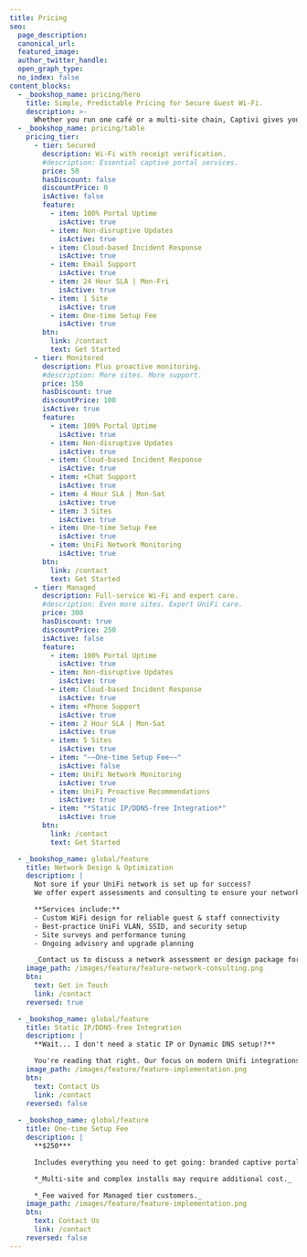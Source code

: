 ```yaml
---
title: Pricing
seo:
  page_description: 
  canonical_url: 
  featured_image: 
  author_twitter_handle: 
  open_graph_type:
  no_index: false
content_blocks:
  - _bookshop_name: pricing/hero
    title: Simple, Predictable Pricing for Secure Guest Wi‑Fi.
    description: >-
      Whether you run one café or a multi-site chain, Captivi gives you hands-off guest Wi‑Fi with purchase verification, network protection, and expert support — no marketing fluff required.
  - _bookshop_name: pricing/table
    pricing_tier:
      - tier: Secured
        description: Wi‑Fi with receipt verification.
        #description: Essential captive portal services.
        price: 50
        hasDiscount: false
        discountPrice: 0
        isActive: false
        feature:
          - item: 100% Portal Uptime
            isActive: true
          - item: Non-disruptive Updates
            isActive: true
          - item: Cloud-based Incident Response
            isActive: true
          - item: Email Support
            isActive: true
          - item: 24 Hour SLA | Mon-Fri
            isActive: true
          - item: 1 Site
            isActive: true
          - item: One-time Setup Fee
            isActive: true
        btn:
          link: /contact
          text: Get Started
      - tier: Monitored
        description: Plus proactive monitoring.
        #description: More sites. More support.
        price: 150
        hasDiscount: true
        discountPrice: 100
        isActive: true
        feature:
          - item: 100% Portal Uptime
            isActive: true
          - item: Non-disruptive Updates
            isActive: true
          - item: Cloud-based Incident Response
            isActive: true
          - item: +Chat Support
            isActive: true
          - item: 4 Hour SLA | Mon-Sat
            isActive: true
          - item: 3 Sites
            isActive: true
          - item: One-time Setup Fee
            isActive: true
          - item: UniFi Network Monitoring
            isActive: true
        btn:
          link: /contact
          text: Get Started
      - tier: Managed
        description: Full-service Wi‑Fi and expert care.
        #description: Even more sites. Expert UniFi care.
        price: 300
        hasDiscount: true
        discountPrice: 250
        isActive: false
        feature:
          - item: 100% Portal Uptime
            isActive: true
          - item: Non-disruptive Updates
            isActive: true
          - item: Cloud-based Incident Response
            isActive: true
          - item: +Phone Support
            isActive: true
          - item: 2 Hour SLA | Mon-Sat
            isActive: true
          - item: 5 Sites
            isActive: true
          - item: "~~One-time Setup Fee~~"
            isActive: false
          - item: UniFi Network Monitoring
            isActive: true
          - item: UniFi Proactive Recommendations
            isActive: true
          - item: "*Static IP/DDNS-free Integration*"
            isActive: true
        btn:
          link: /contact
          text: Get Started

  - _bookshop_name: global/feature
    title: Network Design & Optimization
    description: |
      Not sure if your UniFi network is set up for success?  
      We offer expert assessments and consulting to ensure your networks follow best practices for performance and security.

      **Services include:**
      - Custom WiFi design for reliable guest & staff connectivity
      - Best-practice UniFi VLAN, SSID, and security setup
      - Site surveys and performance tuning
      - Ongoing advisory and upgrade planning

      _Contact us to discuss a network assessment or design package for your business!_
    image_path: /images/feature/feature-network-consulting.png
    btn:
      text: Get in Touch
      link: /contact
    reversed: true

  - _bookshop_name: global/feature
    title: Static IP/DDNS-free Integration
    description: |
      **Wait... I don't need a static IP or Dynamic DNS setup!?**

      You're reading that right. Our focus on modern Unifi integrations enables us to automatically detect your controllers ISP information and use that to drive the rest of the process. The best part: no additional hardware and no additional setup for you. Everything you provide to setup your Managed account covers everything we need to make the magic happen.
    image_path: /images/feature/feature-implementation.png
    btn:
      text: Contact Us
      link: /contact
    reversed: false
  
  - _bookshop_name: global/feature
    title: One-time Setup Fee
    description: |
      **$250***

      Includes everything you need to get going: branded captive portal setup, Square integration, UniFi configuration, and basic onboarding support.

      *_Multi-site and complex installs may require additional cost._

      *_Fee waived for Managed tier customers._
    image_path: /images/feature/feature-implementation.png
    btn:
      text: Contact Us
      link: /contact
    reversed: false
---
```

